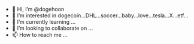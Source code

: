 - 👋 Hi, I’m @dogehoon
- 👀 I’m interested in dogecoin...DHL...soccer...baby...love...tesla...X...etf...
- 🌱 I’m currently learning ...
- 💞️ I’m looking to collaborate on ...
- 📫 How to reach me ...

<!---
dogehoon/dogehoon is a ✨ special ✨ repository because its `README.md` (this file) appears on your GitHub profile.
You can click the Preview link to take a look at your changes.
--->
